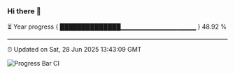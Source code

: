 ### Hi there 👋

⏳ Year progress { ██████████████▁▁▁▁▁▁▁▁▁▁▁▁▁▁▁▁ } 48.92 %

---

⏰ Updated on Sat, 28 Jun 2025 13:43:09 GMT

![Progress Bar CI](https://github.com/IshwaranRudhara/GIT-ACTION/workflows/Progress%20Bar%20CI/badge.svg)
